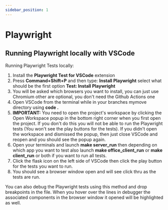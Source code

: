 ```yaml
---
sidebar_position: 1
---
```


# Playwright
## Running Playwright locally with VSCode

Running Playwright Tests locally:
1. Install the **Playwright Test for VSCode** extension
1. Press **Command+Shift+P** and then type: **Install Playwright** select what should be the first option **Test: Install Playwright**
1. You will be asked which browsers you want to install, you can just use Chromium other are optional, you don't need the Github Actions one
1. Open VSCode from the terminal while in your branches mymove directory using **code .**
1. **IMPORTANT:** You need to open the project's workspace by clicking the Open Workspace popup in the bottom right corner when you first open the project. If you don't do this you will not be able to run the Playwright tests (You won't see the play buttons for the tests). If you didn't open the workspace and dismissed the popup, then just close VSCode and reopen and you should see the popup again.
1. Open your terminals and launch **make server_run** then depending on which app you want to test also launch **make office_client_run** or **make client_run** or both if you want to run all tests. 
1. Click the flask icon on the left side of VSCode then click the play button for the tests you want to run.
1. You should see a browser window open and will see click thru as the tests are run.

You can also debug the Playwright tests using this method and drop breakpoints in the file. When you hover over the lines in debugger the associated components in the browser window it opened will be highlighted as well.
